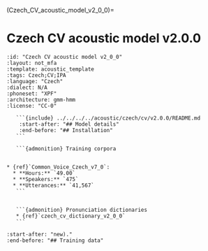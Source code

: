 
(Czech_CV_acoustic_model_v2_0_0)=
# Czech CV acoustic model v2.0.0

``````{acoustic} Czech CV acoustic model v2.0.0
:id: "Czech CV acoustic model v2_0_0"
:layout: not_mfa
:template: acoustic_template
:tags: Czech;CV;IPA
:language: "Czech"
:dialect: N/A
:phoneset: "XPF"
:architecture: gmm-hmm
:license: "CC-0"

   ```{include} ../../../../acoustic/czech/cv/v2.0.0/README.md
    :start-after: "## Model details"
    :end-before: "## Installation"
   ```

   ```{admonition} Training corpora


* {ref}`Common_Voice_Czech_v7_0`:
  * **Hours:** `49.00`
  * **Speakers:** `475`
  * **Utterances:** `41,567`
   ```


   ```{admonition} Pronunciation dictionaries
   * {ref}`czech_cv_dictionary_v2_0_0`
   ```
``````

```{include} ../../../../acoustic/czech/cv/v2.0.0/README.md
:start-after: "new)."
:end-before: "## Training data"
```
